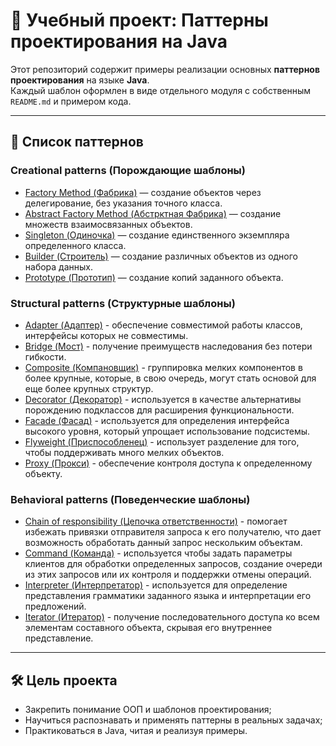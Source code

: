 # 🧠 Учебный проект: Паттерны проектирования на Java

Этот репозиторий содержит примеры реализации основных **паттернов проектирования** на языке **Java**.  
Каждый шаблон оформлен в виде отдельного модуля с собственным `README.md` и примером кода.

---

## 📂 Список паттернов

### Creational patterns (Порождающие шаблоны)
- [Factory Method (Фабрика)](factoryMethod/src/main/java/net/pattern/factory) — создание объектов через делегирование, без указания точного класса.
- [Abstract Factory Method (Абстрктная Фабрика)](abstractFactory/src/main/java/net/pattern/abstract_factory) — создание множеств взаимосвязанных объектов.
- [Singleton (Одиночка)](singleton/src/main/java/net/pattern/singleton) — создание единственного экземпляра определенного класса.
- [Builder (Строитель)](builder/src/main/java/net/pattern/builder) — создание различных объектов из одного набора данных.
- [Prototype (Прототип)](prototype/src/main/java/net/pattern/prototype) — создание копий заданного объекта.
### Structural patterns (Структурные шаблоны)
- [Adapter (Адаптер)](adapter/src/main/java/net/pattern/adapter) - обеспечение совместимой работы классов, интерфейсы которых не совместимы.
- [Bridge (Мост)](bridge/src/main/java/net/pattern/bridge) - получение преимуществ наследования без потери гибкости.
- [Composite (Компановщик)](composite/src/main/java/net/pattern/composite) - группировка мелких компонентов в более крупные, которые, в свою очередь, могут стать основой для еще более крупных структур.
- [Decorator (Декоратор)](decorator/src/main/java/net/pattern/decorator) - используется в качестве альтернативы порождению подклассов для расширения функциональности.
- [Facade (Фасад)](facade/src/main/java/net/pattern/facade) - используется для определения интерфейса высокого уровня, который упрощает использование подсистемы.
- [Flyweight (Приспособленец)](flyweight/src/main/java/net/pattern/flyweight) - использует разделение для того, чтобы поддерживать много мелких объектов.
- [Proxy (Прокси)](proxy/src/main/java/net/pattern/proxy) - обеспечение контроля доступа к определенному объекту.
### Behavioral patterns (Поведенческие шаблоны)
- [Chain of responsibility (Цепочка ответственности)](chain/src/main/java/net/pattern/chain) - помогает избежать привязки отправителя запроса к его получателю, что дает возможность обработать данный запрос нескольким объектам.
- [Command (Команда)](command/src/main/java/net/pattern/command) - используется чтобы задать параметры клиентов для обработки определенных запросов, создание очереди из этих запросов или их контроля и поддержки отмены операций.
- [Interpreter (Интерпретатор)](interpreter/src/main/java/net/pattern/interpreter) - используется для определение представления грамматики заданного языка и интерпретации его предложений.
- [Iterator (Итератор)](iterator/src/main/java/net/pattern/iterator) - получение последовательного доступа ко всем элементам составного объекта, скрывая его внутреннее представление.

---

## 🛠️ Цель проекта

- Закрепить понимание ООП и шаблонов проектирования;
- Научиться распознавать и применять паттерны в реальных задачах;
- Практиковаться в Java, читая и реализуя примеры.


